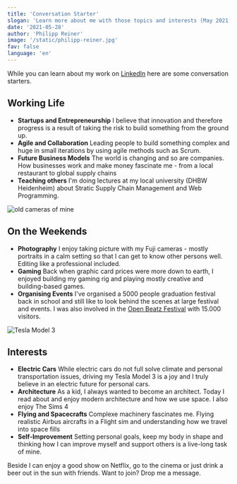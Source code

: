 ```yaml
---
title: 'Conversation Starter'
slogan: 'Learn more about me with those topics and interests (May 2021).'
date: '2021-05-28'
author: 'Philipp Reiner'
image: '/static/philipp-reiner.jpg'
fav: false
language: 'en'
---
```


While you can learn about my work on [LinkedIn](https://www.linkedin.com/in/philippreiner/) here are some conversation starters.

## Working Life
- **Startups and Entrepreneurship** I believe that innovation and therefore progress is a result of taking the risk to build something from the ground up.
- **Agile and Collaboration** Leading people to build something complex and huge in small iterations by using agile methods such as Scrum.
- **Future Business Models** The world is changing and so are companies. How businesses work and make money fascinate me - from a local restaurant to global supply chains
- **Teaching others** I'm doing lectures at my local university (DHBW Heidenheim) about Stratic Supply Chain Management and Web Programming. 

![old cameras of mine](/images/cameras.jpg)

## On the Weekends
- **Photography** I enjoy taking picture with my Fuji cameras - mostly portraits in a calm setting so that I can get to know other persons well. Editing like a professional included.
- **Gaming** Back when graphic card prices were more down to earth, I enjoyed building my gaming rig and playing mostly creative and building-based games.
- **Organising Events** I've organised a 5000 people graduation festival back in school and still like to look behind the scenes at large festival and events. I was also involved in the [Open Beatz Festival](https://www.openbeatz.de) with 15.000 visitors.

![Tesla Model 3](/images/tesla-small.jpg)

##  Interests
- **Electric Cars** While electric cars do not full solve climate and personal transportation issues, driving my Tesla Model 3 is a joy and I truly believe in an electric future for personal cars.
- **Architecture** As a kid, I always wanted to become an architect. Today I read about and enjoy modern architecture and how we use space. I also enjoy The Sims 4
- **Flying and Spacecrafts** Complexe machinery fascinates me. Flying realistic Airbus aircrafts in a Flight sim and understanding how we travel into space fills 
- **Self-Improvement** Setting personal goals, keep my body in shape and thinking how I can improve myself and support others is a live-long task of mine.

Beside I can enjoy a good show on Netflix, go to the cinema or just drink a beer out in the sun with friends. Want to join? Drop me a message.

